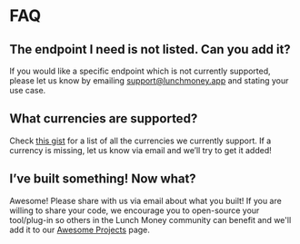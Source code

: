# FAQ

## **The endpoint I need is not listed. Can you add it?**

If you would like a specific endpoint which is not currently supported, please let us know by emailing [support@lunchmoney.app](mailto:support@lunchmoney.app) and stating your use case.

## **What currencies are supported**?

Check [this gist](https://gist.github.com/lunchbag/2da4e4cfa49642fdf06716b4d13307f9) for a list of all the currencies we currently support. If a currency is missing, let us know via email and we’ll try to get it added!

## **I’ve built something! Now what?**

Awesome! Please share with us via email about what you built! If you are willing to share your code, we encourage you to open-source your tool/plug-in so others in the Lunch Money community can benefit and we'll add it to our [Awesome Projects](awesome-projects.md) page.  


